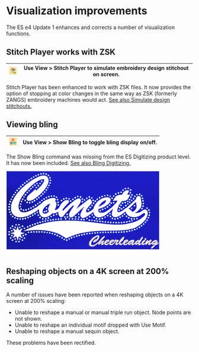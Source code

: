 # Visualization improvements

The ES e4 Update 1 enhances and corrects a number of visualization functions.

## Stitch Player works with ZSK

| ![StitchPlayer.png](assets/StitchPlayer.png) | Use View > Stitch Player to simulate embroidery design stitchout on screen. |
| -------------------------------------------- | --------------------------------------------------------------------------- |

Stitch Player has been enhanced to work with ZSK files. It now provides the option of stopping at color changes in the same way as ZSK (formerly ZANGS) embroidery machines would act. [See also Simulate design stitchouts.](../../Basics/view/Simulate_design_stitchouts)

## Viewing bling

| ![ShowBling.png](assets/ShowBling.png) | Use View > Show Bling to toggle bling display on/off. |
| -------------------------------------- | ----------------------------------------------------- |

The Show Bling command was missing from the ES Digitizing product level. It has now been included. [See also Bling Digitizing.](../../Applied/bling/Bling_Digitizing)

![ShowBling00016.png](assets/ShowBling00016.png)

## Reshaping objects on a 4K screen at 200% scaling

A number of issues have been reported when reshaping objects on a 4K screen at 200% scaling:

- Unable to reshape a manual or manual triple run object. Node points are not shown.
- Unable to reshape an individual motif dropped with Use Motif.
- Unable to reshape a manual sequin object.

These problems have been rectified.
